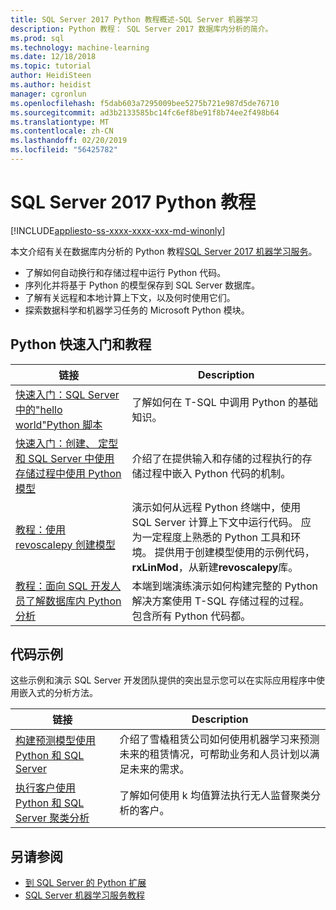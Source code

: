```yaml
---
title: SQL Server 2017 Python 教程概述-SQL Server 机器学习
description: Python 教程： SQL Server 2017 数据库内分析的简介。
ms.prod: sql
ms.technology: machine-learning
ms.date: 12/18/2018
ms.topic: tutorial
author: HeidiSteen
ms.author: heidist
manager: cgronlun
ms.openlocfilehash: f5dab603a7295009bee5275b721e987d5de76710
ms.sourcegitcommit: ad3b2133585bc14fc6ef8be91f8b74ee2f498b64
ms.translationtype: MT
ms.contentlocale: zh-CN
ms.lasthandoff: 02/20/2019
ms.locfileid: "56425782"
---
```

# <a name="sql-server-2017-python-tutorials"></a>SQL Server 2017 Python 教程
[!INCLUDE[appliesto-ss-xxxx-xxxx-xxx-md-winonly](../../includes/appliesto-ss-xxxx-xxxx-xxx-md-winonly.md)]

本文介绍有关在数据库内分析的 Python 教程[SQL Server 2017 机器学习服务](../install/sql-machine-learning-services-windows-install.md)。 

+ 了解如何自动换行和存储过程中运行 Python 代码。
+ 序列化并将基于 Python 的模型保存到 SQL Server 数据库。
+ 了解有关远程和本地计算上下文，以及何时使用它们。
+ 探索数据科学和机器学习任务的 Microsoft Python 模块。

<a name="bkmk_pythontutorials"></a>

## <a name="python-quickstarts-and-tutorials"></a>Python 快速入门和教程

| 链接 | Description |
|------|-------------|
| [快速入门：SQL Server 中的"hello world"Python 脚本](quickstart-python-run-using-t-sql.md) | 了解如何在 T-SQL 中调用 Python 的基础知识。 |
| [快速入门：创建、 定型和 SQL Server 中使用存储过程中使用 Python 模型](quickstart-python-train-score-in-tsql.md) | 介绍了在提供输入和存储的过程执行的存储过程中嵌入 Python 代码的机制。 |
| [教程：使用 revoscalepy 创建模型](use-python-revoscalepy-to-create-model.md) | 演示如何从远程 Python 终端中，使用 SQL Server 计算上下文中运行代码。 应为一定程度上熟悉的 Python 工具和环境。 提供用于创建模型使用的示例代码， **rxLinMod**，从新建**revoscalepy**库。 |
| [教程：面向 SQL 开发人员了解数据库内 Python 分析](sqldev-in-database-python-for-sql-developers.md) | 本端到端演练演示如何构建完整的 Python 解决方案使用 T-SQL 存储过程的过程。 包含所有 Python 代码都。|

<a name ="bkmk_samples"></a>

## <a name="code-samples"></a>代码示例

这些示例和演示 SQL Server 开发团队提供的突出显示您可以在实际应用程序中使用嵌入式的分析方法。

| 链接 | Description |
|------|-------------|
| [构建预测模型使用 Python 和 SQL Server](https://microsoft.github.io/sql-ml-tutorials/python/rentalprediction/) | 介绍了雪橇租赁公司如何使用机器学习来预测未来的租赁情况，可帮助业务和人员计划以满足未来的需求。 |
| [执行客户使用 Python 和 SQL Server 聚类分析](https://microsoft.github.io/sql-ml-tutorials/python/customerclustering/) | 了解如何使用 k 均值算法执行无人监督聚类分析的客户。 |

## <a name="see-also"></a>另请参阅

+ [到 SQL Server 的 Python 扩展](../concepts/extension-python.md)
+ [SQL Server 机器学习服务教程](machine-learning-services-tutorials.md)
